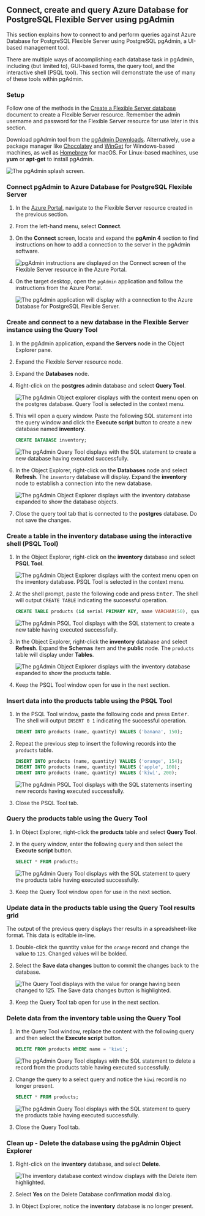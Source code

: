 ## Connect, create and query Azure Database for PostgreSQL Flexible Server using pgAdmin

This section explains how to connect to and perform queries against Azure Database for PostgreSQL Flexible Server using PostgreSQL pgAdmin, a UI-based management tool.

There are multiple ways of accomplishing each database task in pgAdmin, including (but limited to), GUI-based forms, the query tool, and the interactive shell (PSQL tool). This section will demonstrate the use of many of these tools within pgAdmin.

### Setup

Follow one of the methods in the [Create a Flexible Server database](./03_00_Getting_Started_Provision_PostgreSQL_Flexible_Server.md) document to create a Flexible Server resource. Remember the admin username and password for the Flexible Server resource for use later in this section.

Download pgAdmin tool from the [pgAdmin Downloads](https://www.pgadmin.org/download/). Alternatively, use a package manager like [Chocolatey](https://community.chocolatey.org/packages/pgadmin4) and [WinGet](https://winget.run/search?query=pgAdmin) for Windows-based machines, as well as [Homebrew](https://formulae.brew.sh/cask/pgadmin4) for macOS. For Linux-based machines, use **yum** or **apt-get** to install pgAdmin.

![The pgAdmin splash screen.](../media/pgadmin-splash.png "The pgAdmin splash screen")

### Connect pgAdmin to Azure Database for PostgreSQL Flexible Server

1. In the [Azure Portal](https://portal.azure.com), navigate to the Flexible Server resource created in the previous section.

2. From the left-hand menu, select **Connect**.

3. On the **Connect** screen, locate and expand the **pgAmin 4** section to find instructions on how to add a connection to the server in the pgAdmin software.

    ![pgAdmin instructions are displayed on the Connect screen of the Flexible Server resource in the Azure Portal.](../media/pgadmin4-connection-instructions.png "pgAdmin server connection instructions")

4. On the target desktop, open the `pgAdmin` application and follow the instructions from the Azure Portal.

    ![The pgAdmin application will display with a connection to the Azure Database for PostgreSQL Flexible Server.](../media/flexible-server-connected.png "Connection established to Flexible Server in pgAdmin")

### Create and connect to a new database in the Flexible Server instance using the Query Tool

1. In the pgAdmin application, expand the **Servers** node in the Object Explorer pane.

2. Expand the Flexible Server resource node.

3. Expand the **Databases** node.

4. Right-click on the **postgres** admin database and select **Query Tool**.

    ![The pgAdmin Object explorer displays with the context menu open on the postgres database. Query Tool is selected in the context menu.](../media/query-tool-menu-postgres-db.png "postgres database context menu")

5. This will open a query window. Paste the following SQL statement into the query window and click the **Execute script** button to create a new database named **inventory**.

    ```sql
    CREATE DATABASE inventory;
    ```

    ![The pgAdmin Query Tool displays with the SQL statement to create a new database having executed successfully.](../media/query-tool-create-database.png "Query Tool with CREATE DATABASE statement")

6. In the Object Explorer, right-click on the **Databases** node and select **Refresh**. The `inventory` database will display. Expand the **inventory** node to establish a connection into the new database.

    ![The pgAdmin Object Explorer displays with the inventory database expanded to show the database objects.](../media/inventory-database-created.png "inventory database created")

7. Close the query tool tab that is connected to the **postgres** database. Do not save the changes.

### Create a table in the inventory database using the interactive shell (PSQL Tool)

1. In the Object Explorer, right-click on the **inventory** database and select **PSQL Tool**.

    ![The pgAdmin Object Explorer displays with the context menu open on the inventory database. PSQL Tool is selected in the context menu.](../media/psql-tool-menu-inventory-db.png "inventory database context menu")

2. At the shell prompt, paste the following code and press <kbd>Enter</kbd>. The shell will output `CREATE TABLE` indicating the successful operation.

    ```sql
    CREATE TABLE products (id serial PRIMARY KEY, name VARCHAR(50), quantity INTEGER);
    ```

    ![The pgAdmin PSQL Tool displays with the SQL statement to create a new table having executed successfully.](../media/psql-tool-create-table.png "PSQL Tool with CREATE TABLE statement")

3. In the Object Explorer, right-click the **inventory** database and select **Refresh**. Expand the **Schemas** item and the **public** node. The `products` table will display under **Tables**.

    ![The pgAdmin Object Explorer displays with the inventory database expanded to show the products table.](../media/products-table-created.png "products table created")

4. Keep the PSQL Tool window open for use in the next section.

### Insert data into the products table using the PSQL Tool

1. In the PSQL Tool window, paste the following code and press <kbd>Enter</kbd>. The shell will output `INSERT 0 1` indicating the successful operation.

    ```sql
    INSERT INTO products (name, quantity) VALUES ('banana', 150);
    ```

2. Repeat the previous step to insert the following records into the `products` table.

    ```sql
    INSERT INTO products (name, quantity) VALUES ('orange', 154);
    INSERT INTO products (name, quantity) VALUES ('apple', 100);
    INSERT INTO products (name, quantity) VALUES ('kiwi', 200);
    ```

    ![The pgAdmin PSQL Tool displays with the SQL statements inserting new records having executed successfully.](../media/psql-tool-insert-record.png "PSQL Tool with INSERT statements")

3. Close the PSQL Tool tab.

### Query the products table using the Query Tool

1. In Object Explorer, right-click the **products** table and select **Query Tool**.

2. In the query window, enter the following query and then select the **Execute script** button.

    ```sql
    SELECT * FROM products;
    ```

    ![The pgAdmin Query Tool displays with the SQL statement to query the products table having executed successfully.](../media/query-tool-select-all.png "Query Tool with SELECT statement")

3. Keep the Query Tool window open for use in the next section.

### Update data in the products table using the Query Tool results grid

The output of the previous query displays ther results in a spreadsheet-like format. This data is editable in-line.

1. Double-click the quantity value for the `orange` record and change the value to `125`. Changed values will be bolded.

2. Select the **Save data changes** button to commit the changes back to the database.

    ![The Query Tool displays with the value for orange having been changed to 125. The Save data changes button is highlighted.](../media/update-row-gui.png "Update row in grid")

3. Keep the Query Tool tab open for use in the next section.

### Delete data from the inventory table using the Query Tool

1. In the Query Tool window, replace the content with the following query and then select the **Execute script** button.

    ```sql
    DELETE FROM products WHERE name = 'kiwi';
    ```

    ![The pgAdmin Query Tool displays with the SQL statement to delete a record from the products table having executed successfully.](../media/query-tool-delete-record.png "Query Tool with DELETE statement")

2. Change the query to a select query and notice the `kiwi` record is no longer present.

    ```sql
    SELECT * FROM products;
    ```

    ![The pgAdmin Query Tool displays with the SQL statement to query the products table having executed successfully.](../media/query-tool-select-all-after-delete.png "Query Tool with SELECT statement")

3. Close the Query Tool tab.

### Clean up - Delete the database using the pgAdmin Object Explorer

1. Right-click on the **inventory** database, and select **Delete**.

    ![The inventory database context window displays with the Delete item highlighted.](../media/delete-inventory-db.png)

2. Select **Yes** on the Delete Database confirmation modal dialog.

3. In Object Explorer, notice the **inventory** database is no longer present.
